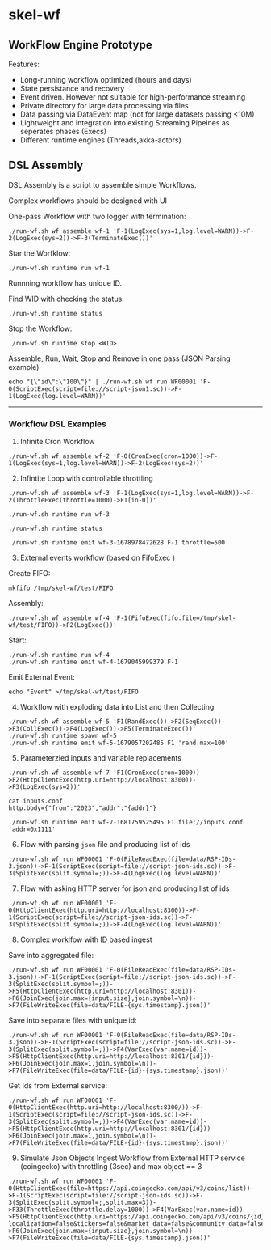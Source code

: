 # skel-wf

## WorkFlow Engine Prototype

Features:

- Long-running workflow optimized (hours and days)
- State persistance and recovery
- Event driven. However not suitable for high-performance streaming
- Private directory for large data processing via files
- Data passing via DataEvent map (not for large datasets passing <10M)
- Lightweight and integration into existing Streaming Pipeines as seperates phases (Execs)
- Different runtime engines (Threads,akka-actors)


## DSL Assembly

DSL Assembly is a script to assemble simple Workflows.

Complex workflows should be designed with UI

One-pass Workflow with two logger with termination:

```
./run-wf.sh wf assemble wf-1 'F-1(LogExec(sys=1,log.level=WARN))->F-2(LogExec(sys=2))->F-3(TerminateExec())'
```

Star the Worfklow:

```
./run-wf.sh runtime run wf-1
```

Runnning workflow has unique ID. 

Find WID with checking the status:

```
./run-wf.sh runtime status
```

Stop the Workflow:

```
./run-wf.sh runtime stop <WID>
```

Assemble, Run, Wait, Stop and Remove in one pass (JSON Parsing example)

```
echo "{\"id\":\"100\"}" | ./run-wf.sh wf run WF00001 'F-0(ScriptExec(script=file://script-json1.sc))->F-1(LogExec(log.level=WARN))'
```

----
### Workflow DSL Examples

1. Infinite Cron Workflow
```
./run-wf.sh wf assemble wf-2 'F-0(CronExec(cron=1000))->F-1(LogExec(sys=1,log.level=WARN))->F-2(LogExec(sys=2))'
```

2. Infintite Loop with controllable throttling

```
./run-wf.sh wf assemble wf-3 'F-1(LogExec(sys=1,log.level=WARN))->F-2(ThrottleExec(throttle=1000)->F1[in-0])'

./run-wf.sh runtime run wf-3

./run-wf.sh runtime status

./run-wf.sh runtime emit wf-3-1678978472628 F-1 throttle=500
```

3. External events workflow (based on FifoExec )

Create FIFO:
```
mkfifo /tmp/skel-wf/test/FIFO
```

Assembly:
```
./run-wf.sh wf assemble wf-4 'F-1(FifoExec(fifo.file=/tmp/skel-wf/test/FIFO))->F2(LogExec())'
```

Start:
```
./run-wf.sh runtime run wf-4
./run-wf.sh runtime emit wf-4-1679045999379 F-1
```

Emit External Event:
```
echo "Event" >/tmp/skel-wf/test/FIFO
```

4. Workflow with exploding data into List and then Collecting

```
./run-wf.sh wf assemble wf-5 'F1(RandExec())->F2(SeqExec())->F3(CollExec())->F4(LogExec())->F5(TerminateExec())'
./run-wf.sh runtime spawn wf-5
./run-wf.sh runtime emit wf-5-1679057202485 F1 'rand.max=100'
```


5. Parameterzied inputs and variable replacements

```
./run-wf.sh wf assemble wf-7 'F1(CronExec(cron=1000))->F2(HttpClientExec(http.uri=http://localhost:8300))->F3(LogExec(sys=2))'

cat inputs.conf 
http.body={"from":"2023","addr":"{addr}"}

./run-wf.sh runtime emit wf-7-1681759525495 F1 file://inputs.conf 'addr=0x1111'
```

6. Flow with parsing `json` file and producing list of ids

```
./run-wf.sh wf run WF00001 'F-0(FileReadExec(file=data/RSP-IDs-3.json))->F-1(ScriptExec(script=file://script-json-ids.sc))->F-3(SplitExec(split.symbol=;))->F-4(LogExec(log.level=WARN))'
```

7. Flow with asking HTTP server for json and producing list of ids

```
./run-wf.sh wf run WF00001 'F-0(HttpClientExec(http.uri=http://localhost:8300))->F-1(ScriptExec(script=file://script-json-ids.sc))->F-3(SplitExec(split.symbol=;))->F-4(LogExec(log.level=WARN))'
```

8. Complex worklfow with ID based ingest

Save into aggregated file:
```
./run-wf.sh wf run WF00001 'F-0(FileReadExec(file=data/RSP-IDs-3.json))->F-1(ScriptExec(script=file://script-json-ids.sc))->F-3(SplitExec(split.symbol=;))->F5(HttpClientExec(http.uri=http://localhost:8301))->F6(JoinExec(join.max={input.size},join.symbol=\n))->F7(FileWriteExec(file=data/FILE-{sys.timestamp}.json))'
```

Save into separate files with unique id:

```
./run-wf.sh wf run WF00001 'F-0(FileReadExec(file=data/RSP-IDs-3.json))->F-1(ScriptExec(script=file://script-json-ids.sc))->F-3(SplitExec(split.symbol=;))->F4(VarExec(var.name=id))->F5(HttpClientExec(http.uri=http://localhost:8301/{id}))->F6(JoinExec(join.max=1,join.symbol=\n))->F7(FileWriteExec(file=data/FILE-{id}-{sys.timestamp}.json))'
```

Get Ids from External service:

```
./run-wf.sh wf run WF00001 'F-0(HttpClientExec(http.uri=http://localhost:8300/))->F-1(ScriptExec(script=file://script-json-ids.sc))->F-3(SplitExec(split.symbol=;))->F4(VarExec(var.name=id))->F5(HttpClientExec(http.uri=http://localhost:8301/{id}))->F6(JoinExec(join.max=1,join.symbol=\n))->F7(FileWriteExec(file=data/FILE-{id}-{sys.timestamp}.json))'
```

9. Simulate Json Objects Ingest Workflow from External HTTP service (coingecko) with throttling (3sec) and max object == 3

```
./run-wf.sh wf run WF00001 'F-0(HttpClientExec(file=https://api.coingecko.com/api/v3/coins/list))->F-1(ScriptExec(script=file://script-json-ids.sc))->F-3(SplitExec(split.symbol=;,split.max=3))->F33(ThrottleExec(throttle.delay=1000))->F4(VarExec(var.name=id))->F5(HttpClientExec(http.uri=https://api.coingecko.com/api/v3/coins/{id}?localization=false&tickers=false&market_data=false&community_data=false&developer_data=false&sparkline=false))->F6(JoinExec(join.max={input.size},join.symbol=\n))->F7(FileWriteExec(file=data/FILE-{sys.timestamp}.json))'